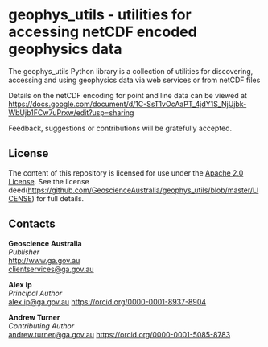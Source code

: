 # geophys_utils - utilities for accessing netCDF encoded geophysics data
The geophys_utils Python library is a collection of utilities for discovering, accessing and using geophysics data via web services or from netCDF files

Details on the netCDF encoding for point and line data can be viewed at https://docs.google.com/document/d/1C-SsT1vOcAaPT_4jdY1S_NjUjbk-WbUjb1FCw7uPrxw/edit?usp=sharing

Feedback, suggestions or contributions will be gratefully accepted.

## License
The content of this repository is licensed for use under the [Apache 2.0 License](http://www.apache.org/licenses/LICENSE-2.0). See the license deed(https://github.com/GeoscienceAustralia/geophys_utils/blob/master/LICENSE) for full details.

## Contacts
**Geoscience Australia**  
*Publisher*  
<http://www.ga.gov.au>  
<clientservices@ga.gov.au>  

**Alex Ip**  
*Principal Author*  
<alex.ip@ga.gov.au>
https://orcid.org/0000-0001-8937-8904


**Andrew Turner**  
*Contributing Author*  
<andrew.turner@ga.gov.au>
https://orcid.org/0000-0001-5085-8783
